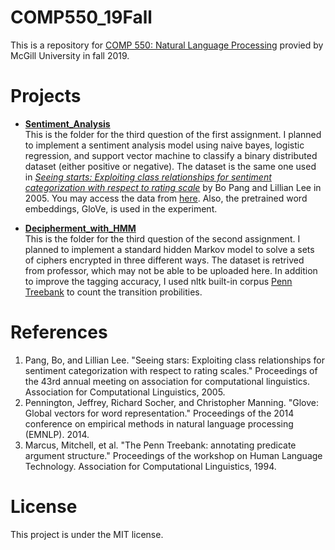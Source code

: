 # COMP550_19Fall
This is a repository for [COMP 550: Natural Language Processing](https://www.mcgill.ca/study/2019-2020/courses/comp-550) provied by McGill University in fall 2019.

# Projects
- [**Sentiment_Analysis**](https://github.com/Catosine/COMP550_NLP/tree/master/Sentiment_Analysis)  
This is the folder for the third question of the first assignment. I 
planned to implement a sentiment analysis model using naive bayes, 
logistic regression, and support vector machine to classify a binary 
distributed dataset (either positive or negative). The dataset is the 
same one used in [_Seeing starts: Exploiting class relationships for sentiment 
categorization with respect to rating scale_](http://www.cs.cornell.edu/home/llee/papers/pang-lee-stars.pdf) 
by Bo Pang and Lillian Lee in 2005. You may access the data from [here](http://www.cs.cornell.edu/people/pabo/movie-review-data/).
Also, the pretrained word embeddings, GloVe, is used in the experiment.

- [**Decipherment_with_HMM**](https://github.com/Catosine/COMP550_NLP/tree/master/Decipherment_with_HMMs)  
This is the folder for the third question of the second assignment. I 
planned to implement a standard hidden Markov model to solve a sets of 
ciphers encrypted in three different ways. The dataset is retrived from
professor, which may not be able to be uploaded here. In addition to
improve the tagging accuracy, I used nltk built-in corpus
[Penn Treebank](https://www.nltk.org/_modules/nltk/corpus.html)
to count the transition probilities.

# References
1. Pang, Bo, and Lillian Lee. "Seeing stars: Exploiting class relationships for sentiment categorization with respect to rating scales." Proceedings of the 43rd annual meeting on association for computational linguistics. Association for Computational Linguistics, 2005.
2. Pennington, Jeffrey, Richard Socher, and Christopher Manning. "Glove: Global vectors for word representation." Proceedings of the 2014 conference on empirical methods in natural language processing (EMNLP). 2014.
3. Marcus, Mitchell, et al. "The Penn Treebank: annotating predicate argument structure." Proceedings of the workshop on Human Language Technology. Association for Computational Linguistics, 1994.
# License
This project is under the MIT license.
